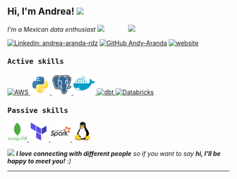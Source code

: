 <h2> Hi, I'm Andrea! <img src="https://media.giphy.com/media/mGcNjsfWAjY5AEZNw6/giphy.gif" width="50"></h2>
<img align='right' src="https://media1.giphy.com/media/dWxO36Jzd6bTSt5dIY/giphy.gif?cid=ecf05e47dcosfpcubrbfgluiazudlqhebts8j8lmhvahnwpu&rid=giphy.gif&ct=s" width="230">
<p><em>I'm a Mexican data enthusiast </a><img src="https://media.giphy.com/media/WUlplcMpOCEmTGBtBW/giphy.gif" width="30"> 
</em></p>

[![Linkedin: andrea-aranda-rdz](https://img.shields.io/badge/-Conect-blue?style=flat-square&logo=Linkedin&logoColor=white&link=https://www.linkedin.com/in/thaianebraga/)](https://www.linkedin.com/in/andrea-aranda-rdz/)
[![GitHub Andy-Aranda](https://img.shields.io/github/followers/Andy-Aranda?label=follow&style=social)](https://github.com/Andy-Aranda)
[![website](https://img.shields.io/badge/Website-46a2f1.svg?&style=flat-square&logo=Google-Chrome&logoColor=white&link=https://datandy.com/)](https://datandy.com/)


<!--  <img src="https://media.giphy.com/media/VgCDAzcKvsR6OM0uWg/giphy.gif" width="50"> -->

<h3><tt>Active skills</tt></h3>

<p align="left">
  <a href="https://aws.amazon.com/" target="_blank">
    <img src="https://www.svgrepo.com/show/448266/aws.svg" title="AWS" alt="AWS" width="40" height="40"/>
  </a>
  <a href="https://www.python.org/" target="_blank">
    <img src="https://github.com/devicons/devicon/blob/master/icons/python/python-original.svg" title="Python" alt="Python" width="45" height="45"/>
  </a>
  <a href="https://www.postgresql.org/" target="_blank">
    <img src="https://github.com/devicons/devicon/blob/master/icons/postgresql/postgresql-original.svg" title="PostgreSQL" alt="PostgreSQL" width="45" height="45"/>
  </a>
  <a href="https://www.docker.com/" target="_blank">
    <img src="https://github.com/devicons/devicon/blob/master/icons/docker/docker-plain.svg" title="Docker" alt="Docker" width="50" height="50"/>
  </a>
  <a href="https://docs.getdbt.com/" target="_blank">
    <img src="https://assets.streamlinehq.com/image/private/w_300,h_300,ar_1/f_auto/v1/icons/3/dbt-ytv7trkoaqcnvr5yxcvvk.png/dbt-384wi7nth5d4pvytczw6vn.png?_a=DATAdtAAZAA0" title="dbt" alt="dbt" width="50" height="50"/>
  </a>
  <a href="https://www.databricks.com/" target="_blank">
    <img src="https://images.icon-icons.com/2699/PNG/512/databricks_logo_icon_170295.png" title="Databricks" alt="Databricks" width="33" height="33"/>
  </a>
</p>

<h3><tt>Passive skills</tt></h3>

<p align="left">
  <a href="https://www.mongodb.com/" target="_blank">
    <img src="https://github.com/devicons/devicon/blob/master/icons/mongodb/mongodb-plain-wordmark.svg" title="MongoDB" alt="Mongo DB, non relational DB" width="45" height="45"/>
  </a>
  
  <a href="https://www.terraform.io/" target="_blank">
    <img src="https://github.com/devicons/devicon/blob/master/icons/terraform/terraform-original.svg" title="Terraform" alt="Terraform" width="45" height="45"/>
  </a>

  <a href="https://spark.apache.org/" target="_blank">
    <img src="https://github.com/devicons/devicon/blob/master/icons/apachespark/apachespark-original-wordmark.svg" title="Apache Spark" alt="Spark" width="45" height="45"/>
  </a>

  <a href="https://www.linux.org/" target="_blank">
    <img src="https://github.com/devicons/devicon/blob/master/icons/linux/linux-original.svg" title="Linux OS" alt="Linux" width="45" height="45"/>
  </a>
</p>

<img src="https://media.giphy.com/media/LnQjpWaON8nhr21vNW/giphy.gif" width="60"> <em><b>I love connecting with different people</b> so if you want to say <b>hi, I'll be happy to meet you!</b> :)</em>

---
